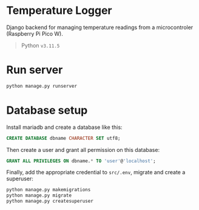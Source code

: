 # Temperature Logger

Django backend for managing temperature readings from a microcontroler (Raspberry Pi Pico W).

> Python `v3.11.5`


# Run server

```sh
python manage.py runserver
```


# Database setup

Install mariadb and create a database like this:

```sql
CREATE DATABASE dbname CHARACTER SET utf8;
```

Then create a user and grant all permission on this database:

```sql
GRANT ALL PRIVILEGES ON dbname.* TO 'user'@'localhost';
```

Finally, add the appropriate credential to `src/.env`, migrate and create a superuser:

```sh
python manage.py makemigrations
python manage.py migrate
python manage.py createsuperuser
```

